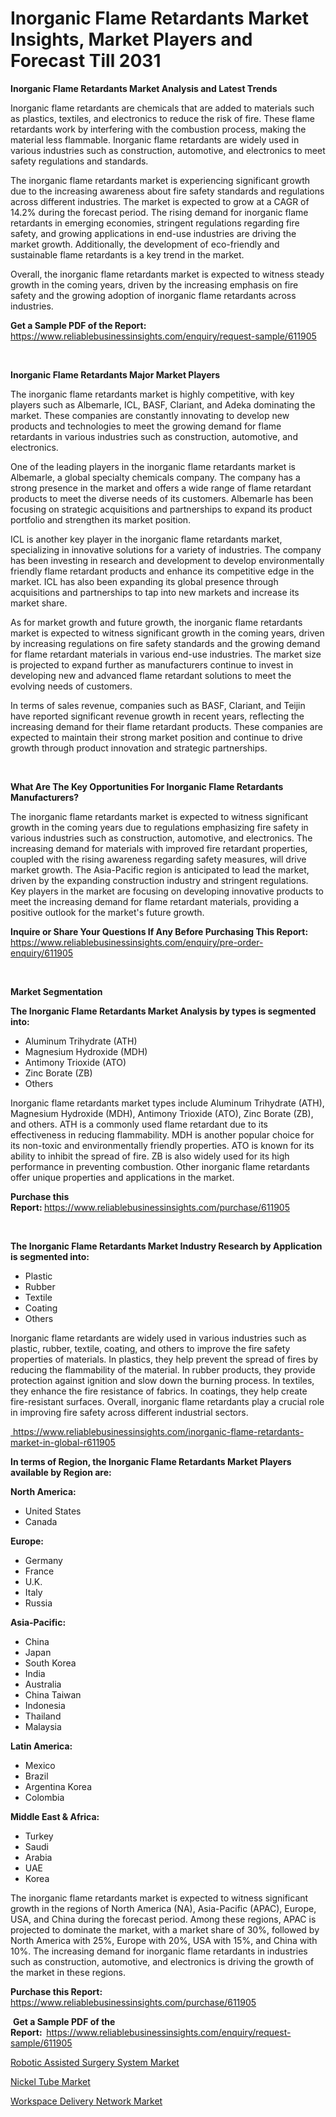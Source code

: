 <p><h1>Inorganic Flame Retardants Market Insights, Market Players and Forecast Till 2031</h1></p><p><strong>Inorganic Flame Retardants Market Analysis and Latest Trends</strong></p>
<p><p>Inorganic flame retardants are chemicals that are added to materials such as plastics, textiles, and electronics to reduce the risk of fire. These flame retardants work by interfering with the combustion process, making the material less flammable. Inorganic flame retardants are widely used in various industries such as construction, automotive, and electronics to meet safety regulations and standards.</p><p>The inorganic flame retardants market is experiencing significant growth due to the increasing awareness about fire safety standards and regulations across different industries. The market is expected to grow at a CAGR of 14.2% during the forecast period. The rising demand for inorganic flame retardants in emerging economies, stringent regulations regarding fire safety, and growing applications in end-use industries are driving the market growth. Additionally, the development of eco-friendly and sustainable flame retardants is a key trend in the market.</p><p>Overall, the inorganic flame retardants market is expected to witness steady growth in the coming years, driven by the increasing emphasis on fire safety and the growing adoption of inorganic flame retardants across industries.</p></p>
<p><strong>Get a Sample PDF of the Report:&nbsp;</strong> <a href="https://www.reliablebusinessinsights.com/enquiry/request-sample/611905">https://www.reliablebusinessinsights.com/enquiry/request-sample/611905</a></p>
<p>&nbsp;</p>
<p><strong>Inorganic Flame Retardants Major Market Players</strong></p>
<p><p>The inorganic flame retardants market is highly competitive, with key players such as Albemarle, ICL, BASF, Clariant, and Adeka dominating the market. These companies are constantly innovating to develop new products and technologies to meet the growing demand for flame retardants in various industries such as construction, automotive, and electronics.</p><p>One of the leading players in the inorganic flame retardants market is Albemarle, a global specialty chemicals company. The company has a strong presence in the market and offers a wide range of flame retardant products to meet the diverse needs of its customers. Albemarle has been focusing on strategic acquisitions and partnerships to expand its product portfolio and strengthen its market position.</p><p>ICL is another key player in the inorganic flame retardants market, specializing in innovative solutions for a variety of industries. The company has been investing in research and development to develop environmentally friendly flame retardant products and enhance its competitive edge in the market. ICL has also been expanding its global presence through acquisitions and partnerships to tap into new markets and increase its market share.</p><p>As for market growth and future growth, the inorganic flame retardants market is expected to witness significant growth in the coming years, driven by increasing regulations on fire safety standards and the growing demand for flame retardant materials in various end-use industries. The market size is projected to expand further as manufacturers continue to invest in developing new and advanced flame retardant solutions to meet the evolving needs of customers.</p><p>In terms of sales revenue, companies such as BASF, Clariant, and Teijin have reported significant revenue growth in recent years, reflecting the increasing demand for their flame retardant products. These companies are expected to maintain their strong market position and continue to drive growth through product innovation and strategic partnerships.</p></p>
<p>&nbsp;</p>
<p><strong>What Are The Key Opportunities For Inorganic Flame Retardants Manufacturers?</strong></p>
<p><p>The inorganic flame retardants market is expected to witness significant growth in the coming years due to regulations emphasizing fire safety in various industries such as construction, automotive, and electronics. The increasing demand for materials with improved fire retardant properties, coupled with the rising awareness regarding safety measures, will drive market growth. The Asia-Pacific region is anticipated to lead the market, driven by the expanding construction industry and stringent regulations. Key players in the market are focusing on developing innovative products to meet the increasing demand for flame retardant materials, providing a positive outlook for the market's future growth.</p></p>
<p><strong>Inquire or Share Your Questions If Any Before Purchasing This Report:</strong> <a href="https://www.reliablebusinessinsights.com/enquiry/pre-order-enquiry/611905">https://www.reliablebusinessinsights.com/enquiry/pre-order-enquiry/611905</a></p>
<p>&nbsp;</p>
<p><strong>Market Segmentation</strong></p>
<p><strong>The Inorganic Flame Retardants Market Analysis by types is segmented into:</strong></p>
<p><ul><li>Aluminum Trihydrate (ATH)</li><li>Magnesium Hydroxide (MDH)</li><li>Antimony Trioxide (ATO)</li><li>Zinc Borate (ZB)</li><li>Others</li></ul></p>
<p><p>Inorganic flame retardants market types include Aluminum Trihydrate (ATH), Magnesium Hydroxide (MDH), Antimony Trioxide (ATO), Zinc Borate (ZB), and others. ATH is a commonly used flame retardant due to its effectiveness in reducing flammability. MDH is another popular choice for its non-toxic and environmentally friendly properties. ATO is known for its ability to inhibit the spread of fire. ZB is also widely used for its high performance in preventing combustion. Other inorganic flame retardants offer unique properties and applications in the market.</p></p>
<p><strong>Purchase this Report:&nbsp;</strong><a href="https://www.reliablebusinessinsights.com/purchase/611905">https://www.reliablebusinessinsights.com/purchase/611905</a></p>
<p>&nbsp;</p>
<p><strong>The Inorganic Flame Retardants Market Industry Research by Application is segmented into:</strong></p>
<p><ul><li>Plastic</li><li>Rubber</li><li>Textile</li><li>Coating</li><li>Others</li></ul></p>
<p><p>Inorganic flame retardants are widely used in various industries such as plastic, rubber, textile, coating, and others to improve the fire safety properties of materials. In plastics, they help prevent the spread of fires by reducing the flammability of the material. In rubber products, they provide protection against ignition and slow down the burning process. In textiles, they enhance the fire resistance of fabrics. In coatings, they help create fire-resistant surfaces. Overall, inorganic flame retardants play a crucial role in improving fire safety across different industrial sectors.</p></p>
<p><a href="https://www.reliablebusinessinsights.com/inorganic-flame-retardants-market-in-global-r611905">&nbsp;https://www.reliablebusinessinsights.com/inorganic-flame-retardants-market-in-global-r611905</a></p>
<p><strong>In terms of Region, the Inorganic Flame Retardants Market Players available by Region are:</strong></p>
<p>
    <p> <strong> North America: </strong>
        <ul>
            <li>United States</li>
            <li>Canada</li>
        </ul>
        </p> 
    <p> <strong> Europe: </strong>
        <ul>
            <li>Germany</li>
            <li>France</li>
            <li>U.K.</li>
            <li>Italy</li>
            <li>Russia</li>
        </ul>
        </p> 
    <p> <strong> Asia-Pacific: </strong>
        <ul>
            <li>China</li>
            <li>Japan</li>
            <li>South Korea</li>
            <li>India</li>
            <li>Australia</li>
            <li>China Taiwan</li>
            <li>Indonesia</li>
            <li>Thailand</li>
            <li>Malaysia</li>
        </ul>
        </p> 
    <p> <strong> Latin America: </strong>
        <ul>
            <li>Mexico</li>
            <li>Brazil</li>
            <li>Argentina Korea</li>
            <li>Colombia</li>
        </ul>
        </p> 
    <p> <strong> Middle East & Africa: </strong>
        <ul>
            <li>Turkey</li>
            <li>Saudi</li>
            <li>Arabia</li>
            <li>UAE</li>
            <li>Korea</li>
        </ul>
    </p>
    </p>
<p><p>The inorganic flame retardants market is expected to witness significant growth in the regions of North America (NA), Asia-Pacific (APAC), Europe, USA, and China during the forecast period. Among these regions, APAC is projected to dominate the market, with a market share of 30%, followed by North America with 25%, Europe with 20%, USA with 15%, and China with 10%. The increasing demand for inorganic flame retardants in industries such as construction, automotive, and electronics is driving the growth of the market in these regions.</p></p>
<p><strong>Purchase this Report: </strong><a href="https://www.reliablebusinessinsights.com/purchase/611905">https://www.reliablebusinessinsights.com/purchase/611905</a></p>
<p>&nbsp;<strong>Get a Sample PDF of the Report:&nbsp;&nbsp;</strong><a href="https://www.reliablebusinessinsights.com/enquiry/request-sample/611905">https://www.reliablebusinessinsights.com/enquiry/request-sample/611905</a></p>
<p><strong></strong></p>
<p><p><a href="https://www.linkedin.com/pulse/robotic-assisted-surgery-system-market-size-cagr-trends-2024-2030-ers6e?trackingId=u7rj77LB%2FBCJwTlG5qyoUw%3D%3D">Robotic Assisted Surgery System Market</a></p><p><a href="https://github.com/brentleyjimmiealvaradoz4l1rea/Market-Research-Report-List-3/blob/main/nickel-tube-market.md">Nickel Tube Market</a></p><p><a href="https://www.linkedin.com/pulse/workspace-delivery-network-market-size-trends-complete-industry-qbx9e?trackingId=FN1%2BYDx7Ul1tKBz9%2BbYJqA%3D%3D">Workspace Delivery Network Market</a></p></p>